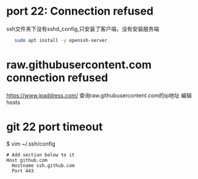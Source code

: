 # port 22: Connection refused
 ssh文件夹下没有sshd_config,只安装了客户端，没有安装服务端
 ```sh
    sudo apt install -y openssh-server
 ```

# raw.githubusercontent.com connection refused
https://www.ipaddress.com/ 查询raw.githubusercontent.com的ip地址
编辑hosts

# git 22 port timeout

$ vim ~/.ssh/config
```
# Add section below to it
Host github.com
  Hostname ssh.github.com
  Port 443
```